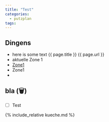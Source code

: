 ```yaml
---
title: "Test"
categories:
  - putzplan
tags:
---
```


## Dingens
<!--more-->
* here is some text {{ page.title }} {{ page.url }}
* aktuelle Zone <span class="ppzone">1</span>
* [Zone1](../zone1)
* <a dir="../" class="self">Zone<span class="ppzone">1</span></a>
* 

## bla (<span class="ppclear">🗑️</span>)

 - [ ] Test

{%  include_relative kueche.md %}


<!--stackedit_data:
eyJoaXN0b3J5IjpbMTc5NjA2NzQ1NiwtNTMzMjEwMDYyLDE2ND
gyNTIyMTEsLTEzODc4NzIyMiwxNDgzMzM0MzY0LDE0ODMzMzQz
NjQsLTE2MzUyNTcwODcsLTE2Mjc3Njk5OTQsMTg1NzQ0MDQxNy
wtOTMyMDMxMTYxLC0xNDM0OTU4MDIwLC0yMDQ2OTU5NjU2LC0y
MDE0NDE1NjIyLC02MDEzMjY4MDgsLTE4MjQ3MDQ0NjAsMTM3OT
gwNDMzMywtNjAzMDIyNTcxLC0xMzUwMjY0MTk2LDYxMTAxODk5
NCwtNzczNjgzMzcxXX0=
-->